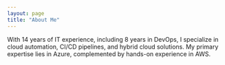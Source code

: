 ```yaml
---
layout: page
title: "About Me"
---
```

With 14 years of IT experience, including 8 years in DevOps, I specialize in cloud automation, CI/CD pipelines, and hybrid cloud solutions. My primary expertise lies in Azure, complemented by hands-on experience in AWS.
